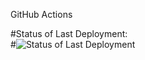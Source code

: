 GitHub Actions

#Status of Last Deployment:<br>
#<img src="https://github.com/Hovhannisyan111/actions/workflows/test/badge.svg" alt="Status of Last Deployment"><br>
